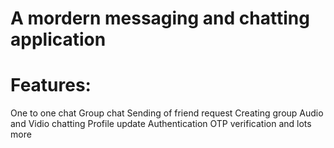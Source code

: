 # A mordern messaging and chatting application
# Features:
One to one chat
Group chat
Sending of friend request
Creating group
Audio and Vidio chatting
Profile update
Authentication
OTP verification and lots more


